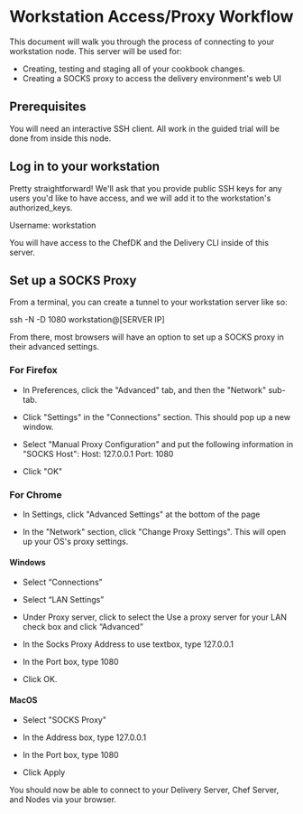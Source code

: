 # Workstation Access/Proxy Workflow

This document will walk you through the process of connecting to your workstation node. This server will be used for:
* Creating, testing and staging all of your cookbook changes.
* Creating a SOCKS proxy to access the delivery environment's web UI

## Prerequisites

You will need an interactive SSH client. All work in the guided trial will be done from inside this node. 

## Log in to your workstation

Pretty straightforward! We'll ask that you provide public SSH keys for any users you'd like to have access, and we will add it to the workstation's authorized_keys.

Username: workstation

You will have access to the ChefDK and the Delivery CLI inside of this server.

## Set up a SOCKS Proxy

From a terminal, you can create a tunnel to your workstation server like so:

 ssh -N -D 1080 workstation@[SERVER IP]

From there, most browsers will have an option to set up a SOCKS proxy in their advanced settings.

### For Firefox

* In Preferences, click the "Advanced" tab, and then the "Network" sub-tab.

* Click "Settings" in the "Connections" section. This should pop up a new window.

* Select "Manual Proxy Configuration" and put the following information in "SOCKS Host":
 Host: 127.0.0.1
 Port: 1080

* Click "OK"

### For Chrome
* In Settings, click "Advanced Settings" at the bottom of the page

* In the "Network" section, click "Change Proxy Settings". This will open up your OS's proxy settings.

#### Windows
* Select “Connections”

* Select “LAN Settings”

* Under Proxy server, click to select the Use a proxy server for your LAN check box and click “Advanced”

* In the Socks Proxy Address to use textbox, type 127.0.0.1

* In the Port box, type 1080

* Click OK.

#### MacOS
* Select "SOCKS Proxy"

* In the Address box, type 127.0.0.1

* In the Port box, type 1080

* Click Apply

You should now be able to connect to your Delivery Server, Chef Server, and Nodes via your browser.